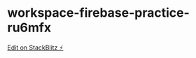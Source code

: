 # workspace-firebase-practice-ru6mfx

[Edit on StackBlitz ⚡️](https://stackblitz.com/edit/workspace-firebase-practice-ru6mfx)